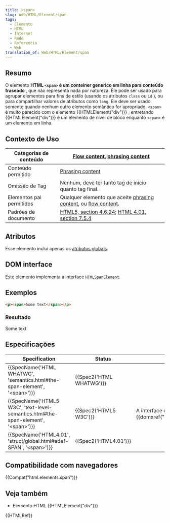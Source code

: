 ```yaml
---
title: <span>
slug: Web/HTML/Element/span
tags:
  - Elemento
  - HTML
  - Internet
  - Rede
  - Referencia
  - Web
translation_of: Web/HTML/Element/span
---
```

## Resumo

O elemento **HTML `<span>` é um conteiner generico em linha para conteúdo fraseado** , que não representa nada por natureza. Ele pode ser usado para agrupar elementos para fins de estilo (usando os atributos `class` ou `id` ), ou para compartilhar valores de atributos como `lang`. Ele deve ser usado somente quando nenhum outro elemento semântico for apropriado. `<span>` é muito parecido com o elemento {{HTMLElement("div")}} , entretando {{HTMLElement("div")}} é um elemento de nível de bloco enquanto `<span>` é um elemento em linha.

## Contexto de Uso

| Categorias de conteúdo   | [Flow content](/pt-BR/docs/HTML/Content_categories#Flow_content), [phrasing content](/pt-BR/docs/HTML/Content_categories#Phrasing_content)                                                                                                                    |
| ------------------------ | ----------------------------------------------------------------------------------------------------------------------------------------------------------------------------------------------------------------------------------------------------------------------------------------------------------------------------------------------- |
| Conteúdo permitido       | [Phrasing content](/pt-BR/docs/HTML/Content_categories#Phrasing_content)                                                                                                                                                                                                                             |
| Omissão de Tag           | Nenhum, deve ter tanto tag de início quanto tag final.                                                                                                                                                                                                                                                                                          |
| Elementos pai permitidos | Qualquer elemento que aceite [phrasing content](/pt-BR/docs/HTML/Content_categories#Phrasing_content), ou [flow content](/pt-BR/docs/HTML/Content_categories#Flow_content). |
| Padrões de documento     | [HTML5, section 4.6.24](https://www.w3.org/TR/html5/text-level-semantics.html#the-span-element 'https://www.w3.org/TR/html5/text-level-semantics.html#the-span-element"'); [HTML 4.01, section 7.5.4](https://www.w3.org/TR/html401/struct/global.html#edef-SPAN)                                                                                  |

## Atributos

Esse elemento inclui apenas os [a](/pt-BR/docs/HTML/Global_attributes)[tributos globais](/pt-BR/docs/HTML/Global_attributes).

## DOM interface

Este elemento implementa a interface [`HTMLSpanElement`](/en-US/docs/HTMLSpanElement).

## Exemplos

```html
<p><span>Some text</span></p>
```

### Resultado

Some text

## Especificações

| Specification                                                                                                        | Status                           | Comment                                                                 |
| -------------------------------------------------------------------------------------------------------------------- | -------------------------------- | ----------------------------------------------------------------------- |
| {{SpecName('HTML WHATWG', 'semantics.html#the-span-element', '&lt;span&gt;')}}             | {{Spec2('HTML WHATWG')}} |                                                                         |
| {{SpecName('HTML5 W3C', 'text-level-semantics.html#the-span-element', '&lt;span&gt;')}} | {{Spec2('HTML5 W3C')}}     | A interface com o DOM agora é {{domxref("HTMLSpanElement")}}. |
| {{SpecName('HTML4.01', 'struct/global.html#edef-SPAN', '&lt;span&gt;')}}                     | {{Spec2('HTML4.01')}}     |                                                                         |

## Compatibilidade com navegadores

{{Compat("html.elements.span")}}

## Veja também

- Elemento HTML {{HTMLElement("div")}}

{{HTMLRef}}
